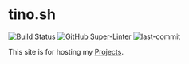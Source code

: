 # tino.sh

[![Build Status](https://jenkins.tino.sh/buildStatus/icon?job=tino.sh%2Fmaster)](https://jenkins.tino.sh/job/tino.sh/job/master/)
[![GitHub Super-Linter](https://github.com/tinoschroeter/beerCount/workflows/Lint%20Code%20Base/badge.svg)](https://github.com/tinoschroeter/tino.sh/actions/workflows/linter.yml)
![last-commit](https://img.shields.io/github/last-commit/tinoschroeter/tino.sh.svg?style=flat)

This site is for hosting my [Projects](https://tino.sh/projects).
